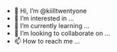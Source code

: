 - 👋 Hi, I’m @kiilltwentyone
- 👀 I’m interested in ...
- 🌱 I’m currently learning ...
- 💞️ I’m looking to collaborate on ...
- 📫 How to reach me ...

<!---
kiilltwentyone/kiilltwentyone is a ✨ special ✨ repository because its `README.md` (this file) appears on your GitHub profile.
You can click the Preview link to take a look at your changes.
--->
